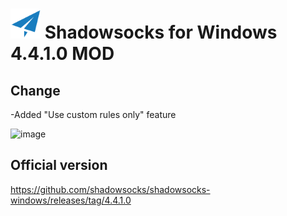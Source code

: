 <img src="shadowsocks-csharp/Resources/ssw128.png" alt="[logo]" width="48"/> Shadowsocks for Windows 4.4.1.0 MOD
=======================


## Change

-Added "Use custom rules only" feature

![image](https://user-images.githubusercontent.com/26718359/197405058-0e80a2ca-a788-4764-86a5-2ec12888e5ea.png)


## Official version

https://github.com/shadowsocks/shadowsocks-windows/releases/tag/4.4.1.0

